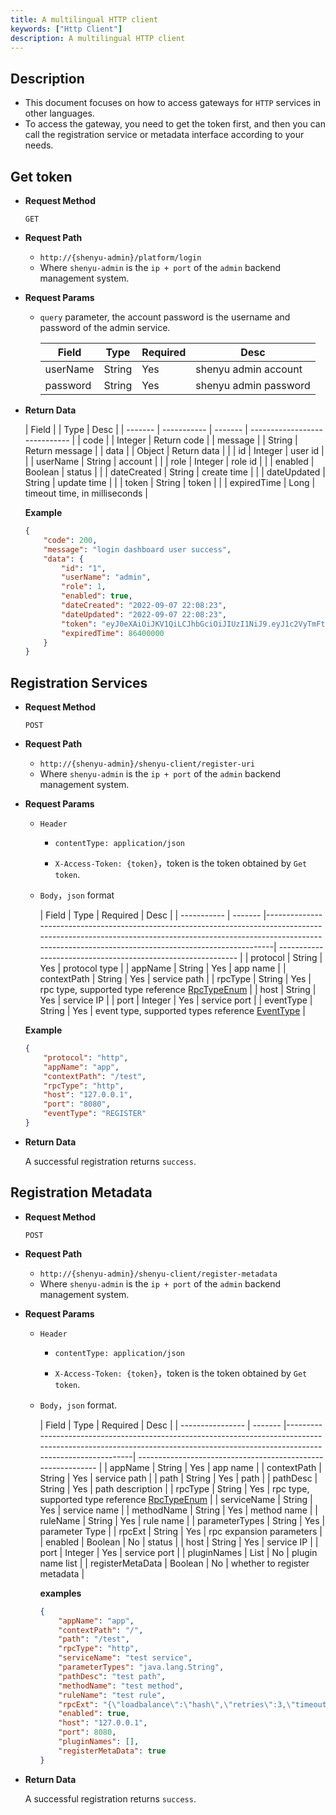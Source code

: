 ```yaml
---
title: A multilingual HTTP client
keywords: ["Http Client"]
description: A multilingual HTTP client
---
```


## Description

* This document focuses on how to access gateways for `HTTP` services in other languages.
* To access the gateway, you need to get the token first, and then you can call the registration service or metadata interface according to your needs.



## Get token

- **Request Method**

  `GET`

- **Request Path**
    - `http://{shenyu-admin}/platform/login`
    - Where `shenyu-admin` is the `ip + port` of the `admin` backend management system.


- **Request Params**

  - `query` parameter, the account password is the username and password of the admin service.

    | Field     | Type   | Required | Desc                  |
      | -------- | ------ | --------- | --------------------- |
    | userName | String | Yes       | shenyu admin account  |
    | password | String | Yes       | shenyu admin password |

- **Return Data**

  | Field    |             | Type    | Desc                          |
      | ------- | ----------- | ------- | ----------------------------- |
  | code    |             | Integer | Return code                   |
  | message |             | String  | Return message                |
  | data    |             | Object  | Return data                   |
  |         | id          | Integer | user id                       |
  |         | userName    | String  | account                       |
  |         | role        | Integer | role id                       |
  |         | enabled     | Boolean | status                        |
  |         | dateCreated | String  | create time                   |
  |         | dateUpdated | String  | update time                   |
  |         | token       | String  | token                         |
  |         | expiredTime | Long    | timeout time, in milliseconds |

  **Example**

    ```json
    {
        "code": 200,
        "message": "login dashboard user success",
        "data": {
            "id": "1",
            "userName": "admin",
            "role": 1,
            "enabled": true,
            "dateCreated": "2022-09-07 22:08:23",
            "dateUpdated": "2022-09-07 22:08:23",
            "token": "eyJ0eXAiOiJKV1QiLCJhbGciOiJIUzI1NiJ9.eyJ1c2VyTmFtZSI6ImFkbWluIiwiZXhwIjoxNjYyNjQ2MzU5fQ.WBXBgCcGsnnC00pRbDOtqCVoAaZr8MKH6WE6kY-NGaI",
            "expiredTime": 86400000
        }
    }
    ```



## Registration Services

- **Request Method**

  `POST`

- **Request Path**
    - `http://{shenyu-admin}/shenyu-client/register-uri`
    - Where `shenyu-admin` is the `ip + port` of the `admin` backend management system.


* **Request Params**

    - `Header`

        - `contentType: application/json`

        - `X-Access-Token: {token}`，token is the token obtained by `Get token`.

    - `Body`，`json` format

      | Field        | Type    | Required | Desc                                                                                                                                                                                                                 |
                | ----------- | ------- |--------------------------------------------------------------------------------------------------------------------------------------------------------------------------------------------------------------------| ------------------------------------------------------------ |
      | protocol    | String  | Yes       | protocol type                                                                                                                                                                                                      |
      | appName     | String  | Yes       | app name                                                                                                                                                                                                           |
      | contextPath | String  | Yes       | service path                                                                                                                                                                                                       |
      | rpcType     | String  | Yes       | rpc type, supported type reference [RpcTypeEnum](https://github.com/apache/shenyu/blob/v2.5.0/shenyu-common/src/main/java/org/apache/shenyu/common/enums/RpcTypeEnum.java)                                         |
      | host        | String  | Yes       | service IP                                                                                                                                                                                                         |
      | port        | Integer | Yes       | service port                                                                                                                                                                                                       |
      | eventType   | String  | Yes       | event type, supported types reference [EventType](https://github.com/apache/shenyu/blob/v2.5.0/shenyu-register-center/shenyu-register-common/src/main/java/org/apache/shenyu/register/common/enums/EventType.java) |

  **Example**

    ```json
    {
        "protocol": "http",
        "appName": "app",
        "contextPath": "/test",
        "rpcType": "http",
        "host": "127.0.0.1",
        "port": "8080",
        "eventType": "REGISTER"
    }
    ```

- **Return Data**

  A successful registration returns `success`.

## Registration Metadata

- **Request Method**

  `POST`

- **Request Path**

    - `http://{shenyu-admin}/shenyu-client/register-metadata`
    - Where `shenyu-admin` is the `ip + port` of the `admin` backend management system.

- **Request Params**

    - `Header`

        - `contentType: application/json`

        - `X-Access-Token: {token}`，token is the token obtained by `Get token`.

    - `Body`，`json` format.

      | Field             | Type    | Required | Desc                                                                                                                                                                         |
                | ---------------- | ------- |----------------------------------------------------------------------------------------------------------------------------------------------------------------------------| ------------------------------------------------------------ |
      | appName          | String  | Yes       | app name                                                                                                                                                                   |
      | contextPath      | String  | Yes       | service path                                                                                                                                                               |
      | path             | String  | Yes       | path                                                                                                                                                                       |
      | pathDesc         | String  | Yes       | path description                                                                                                                                                           |
      | rpcType          | String  | Yes       | rpc type, supported type reference [RpcTypeEnum](https://github.com/apache/shenyu/blob/v2.5.0/shenyu-common/src/main/java/org/apache/shenyu/common/enums/RpcTypeEnum.java) |
      | serviceName      | String  | Yes       | service name                                                                                                                                                               |
      | methodName       | String  | Yes       | method name                                                                                                                                                                |
      | ruleName         | String  | Yes       | rule name                                                                                                                                                                  |
      | parameterTypes   | String  | Yes       | parameter Type                                                                                                                                                             |
      | rpcExt           | String  | Yes       | rpc expansion parameters                                                                                                                                                   |
      | enabled          | Boolean | No        | status                                                                                                                                                                     |
      | host             | String  | Yes       | service IP                                                                                                                                                                 |
      | port             | Integer | Yes       | service port                                                                                                                                                               |
      | pluginNames      | List    | No        | plugin name list                                                                                                                                                           |
      | registerMetaData | Boolean | No        | whether to register metadata                                                                                                                                               |

      **examples**

      ```json
      {
          "appName": "app",
          "contextPath": "/",
          "path": "/test",
          "rpcType": "http",
          "serviceName": "test service",
          "parameterTypes": "java.lang.String",
          "pathDesc": "test path",
          "methodName": "test method",
          "ruleName": "test rule",
          "rpcExt": "{\"loadbalance\":\"hash\",\"retries\":3,\"timeout\":-1}",
          "enabled": true,
          "host": "127.0.0.1",
          "port": 8080,
          "pluginNames": [],
          "registerMetaData": true
      }
      ```

- **Return Data**

  A successful registration returns `success`.



